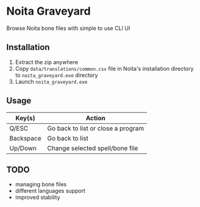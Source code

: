# Noita Graveyard
Browse Noita bone files with simple to use CLI UI

## Installation
1. Extract the zip anywhere
2. Copy `data/translations/common.csv` file in Noita's installation directory to `noita_graveyard.exe` directory
3. Launch `noita_graveyard.exe`

## Usage
| Key(s) | Action |
|--|--|
| Q/ESC | Go back to list or close a program |
| Backspace | Go back to list |
| Up/Down | Change selected spell/bone file |

## TODO
- managing bone files
- different languages support
- improved stability